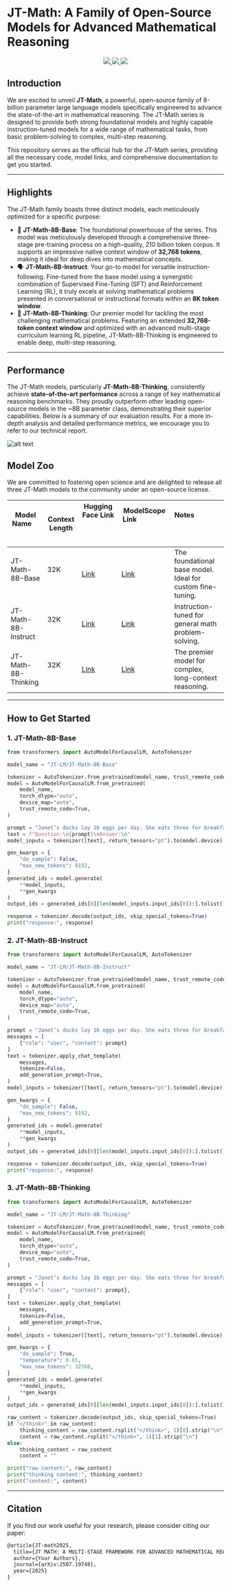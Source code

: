 # JT-Math: A Family of Open-Source Models for Advanced Mathematical Reasoning

<!-- <p align="center">
    <a href="https://www.arxiv.org/abs/2507.19748" target="_blank">
        <img src="https://img.shields.io/badge/Paper-ArXiv-red">
    </a>
    <a href="https://huggingface.co/JT-LM" target="_blank">
        <img src="https://img.shields.io/badge/%F0%9F%A4%97%20Hugging%20Face-Models-blue">
    </a>
    🤖 <a href="https://modelscope.cn/">ModelScope
</p> -->

<p align="center">
    <a href="<PAPER_LINK_PLACEHOLDER>" target="_blank">
        <img src="https://img.shields.io/badge/Paper-ArXiv-red">
    </a>
    <a href="https://huggingface.co/JT-LM" target="_blank">
        <img src="https://img.shields.io/badge/%F0%9F%A4%97%20Hugging%20Face-Models-blue">
    </a>
    <a href="https://www.modelscope.cn/organization/JiuTian-AI" target="_blank">
        <img src="https://img.shields.io/badge/%F0%9F%A4%96%20ModelScope-Models-blue">
    </a>
</p>


## Introduction



We are excited to  unveil **JT-Math**, a powerful, open-source family of 8-billion parameter large language models specifically engineered to advance the state-of-the-art in mathematical reasoning. The JT-Math series is designed to provide both strong foundational models and highly capable instruction-tuned models for a wide range of mathematical tasks, from basic problem-solving to complex, multi-step reasoning.

This repository serves as the official hub for the JT-Math series, providing all the necessary code, model links, and comprehensive documentation to get you started.

------



## Highlights



The JT-Math family boasts three distinct models, each meticulously optimized for a specific purpose:

- 🧮 **JT-Math-8B-Base**: The foundational powerhouse of the series. This model was meticulously developed through a comprehensive three-stage pre-training process on a high-quality, 210 billion token corpus. It supports an impressive native context window of **32,768 tokens**, making it ideal for deep dives into mathematical concepts.
- 🗣️ **JT-Math-8B-Instruct**: Your go-to model for versatile instruction-following. Fine-tuned from the base model using a synergistic combination of Supervised Fine-Tuning (SFT) and Reinforcement Learning (RL), it truly excels at solving mathematical problems presented in conversational or instructional formats within an **8K token window**.
- 🧠 **JT-Math-8B-Thinking**: Our premier model for tackling the most challenging mathematical problems. Featuring an extended **32,768-token context window** and optimized with an advanced multi-stage curriculum learning RL pipeline, JT-Math-8B-Thinking is engineered to enable deep, multi-step reasoning.

------




## Performance
The JT-Math models, particularly **JT-Math-8B-Thinking**, consistently achieve **state-of-the-art performance** across a range of key mathematical reasoning benchmarks. They proudly outperform other leading open-source models in the ~8B parameter class, demonstrating their superior capabilities.
Below is a summary of our evaluation results. For a more in-depth analysis and detailed performance metrics, we encourage you to refer to our technical report.

![alt text](<Evaluation Results.png>)





## Model Zoo



We are committed to fostering open science and are delighted to release all three JT-Math models to the community under an open-source license.

| Model Name          | Context Length | Hugging Face Link                                          | ModelScope Link                                            | Notes                                                      |
| ------------------- | -------------- | ---------------------------------------------------------- | ---------------------------------------------------------- | ---------------------------------------------------------- |
| JT-Math-8B-Base     | 32K            |  [Link](https://huggingface.co/JT-LM/JT-Math-8B-Base)     |  [Link](https://www.modelscope.cn/models/JiuTian-AI/JT-Math-8B-Base) | The foundational base model. Ideal for custom fine-tuning. |
| JT-Math-8B-Instruct | 32K            |  [Link](https://huggingface.co/JT-LM/JT-Math-8B-Instruct) |  [Link](https://www.modelscope.cn/models/JiuTian-AI/JT-Math-8B-Instruct) | Instruction-tuned for general math problem-solving.        |
| JT-Math-8B-Thinking | 32K            |  [Link](https://huggingface.co/JT-LM/JT-Math-8B-Thinking) |  [Link](https://www.modelscope.cn/models/JiuTian-AI/JT-Math-8B-Thinking) | The premier model for complex, long-context reasoning.     |
------



## How to Get Started

### 1. JT-Math-8B-Base


```python
from transformers import AutoModelForCausalLM, AutoTokenizer

model_name = "JT-LM/JT-Math-8B-Base"

tokenizer = AutoTokenizer.from_pretrained(model_name, trust_remote_code=True)
model = AutoModelForCausalLM.from_pretrained(
    model_name,
    torch_dtype="auto",
    device_map="auto",
    trust_remote_code=True,
)

prompt = "Janet’s ducks lay 16 eggs per day. She eats three for breakfast every morning and bakes muffins for her friends every day with four. She sells the remainder at the farmers' market daily for $2 per fresh duck egg. How much in dollars does she make every day at the farmers' market?"
text = f"Question:\n{prompt}\nAnswer:\n"
model_inputs = tokenizer([text], return_tensors="pt").to(model.device)

gen_kwargs = {
    "do_sample": False,
    "max_new_tokens": 8192,
}
generated_ids = model.generate(
    **model_inputs,
    **gen_kwargs
)
output_ids = generated_ids[0][len(model_inputs.input_ids[0]):].tolist()

response = tokenizer.decode(output_ids, skip_special_tokens=True)
print("response:", response)
```



### 2. JT-Math-8B-Instruct


```python
from transformers import AutoModelForCausalLM, AutoTokenizer

model_name = "JT-LM/JT-Math-8B-Instruct"

tokenizer = AutoTokenizer.from_pretrained(model_name, trust_remote_code=True)
model = AutoModelForCausalLM.from_pretrained(
    model_name,
    torch_dtype="auto",
    device_map="auto",
    trust_remote_code=True,
)

prompt = "Janet’s ducks lay 16 eggs per day. She eats three for breakfast every morning and bakes muffins for her friends every day with four. She sells the remainder at the farmers' market daily for $2 per fresh duck egg. How much in dollars does she make every day at the farmers' market?"
messages = [
    {"role": "user", "content": prompt}
]
text = tokenizer.apply_chat_template(
    messages,
    tokenize=False,
    add_generation_prompt=True,
)
model_inputs = tokenizer([text], return_tensors="pt").to(model.device)

gen_kwargs = {
    "do_sample": False,
    "max_new_tokens": 8192,
}
generated_ids = model.generate(
    **model_inputs,
    **gen_kwargs
)
output_ids = generated_ids[0][len(model_inputs.input_ids[0]):].tolist()

response = tokenizer.decode(output_ids, skip_special_tokens=True)
print("response:", response)
```



### 3. JT-Math-8B-Thinking


```python
from transformers import AutoModelForCausalLM, AutoTokenizer

model_name = "JT-LM/JT-Math-8B-Thinking"

tokenizer = AutoTokenizer.from_pretrained(model_name, trust_remote_code=True)
model = AutoModelForCausalLM.from_pretrained(
    model_name,
    torch_dtype="auto",
    device_map="auto",
    trust_remote_code=True,
)

prompt = "Janet’s ducks lay 16 eggs per day. She eats three for breakfast every morning and bakes muffins for her friends every day with four. She sells the remainder at the farmers' market daily for $2 per fresh duck egg. How much in dollars does she make every day at the farmers' market?"
messages = [
    {"role": "user", "content": prompt},
]
text = tokenizer.apply_chat_template(
    messages,
    tokenize=False,
    add_generation_prompt=True,
)
model_inputs = tokenizer([text], return_tensors="pt").to(model.device)

gen_kwargs = {
    "do_sample": True,
    "temperature": 0.65,
    "max_new_tokens": 32768,
}
generated_ids = model.generate(
    **model_inputs,
    **gen_kwargs
)
output_ids = generated_ids[0][len(model_inputs.input_ids[0]):].tolist()

raw_content = tokenizer.decode(output_ids, skip_special_tokens=True)
if "</think>" in raw_content:
    thinking_content = raw_content.rsplit("</think>", 1)[0].strip("\n")
    content = raw_content.rsplit("</think>", 1)[1].strip("\n")
else:
    thinking_content = raw_content
    content = ""

print("raw content:", raw_content)
print("thinking content:", thinking_content)
print("content:", content)
```

------



## Citation



If you find our work useful for your research, please consider citing our paper:



```latex
@article{JT-math2025,
  title={JT MATH: A MULTI-STAGE FRAMEWORK FOR ADVANCED MATHEMATICAL REASONING IN LARGE LANGUAGE MODELS},
  author={Your Authors},
  journal={arXiv:2507.19748},
  year={2025}
}
```

